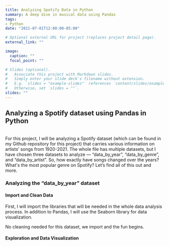 ```yaml
---
title: Analyzing Spotify Data in Python
summary: A deep dive in musical data using Pandas
tags:
- Python
date: "2021-07-01T12:00:00-05:00"

# Optional external URL for project (replaces project detail page).
external_link: ""

image:
  caption: ""
  focal_point: ""

# Slides (optional).
#   Associate this project with Markdown slides.
#   Simply enter your slide deck's filename without extension.
#   E.g. `slides = "example-slides"` references `content/slides/example-slides.md`.
#   Otherwise, set `slides = ""`.
slides: ""
---
```


## Analyzing a Spotify dataset using Pandas in Python
<br>
For this project, I will be analyzing a Spotify dataset (which can be found in my Github repository for this project) that carries various information on artists’ songs from 1920-2021. The whole file has multiple datasets, but I have chosen three datasets to analyze — “data_by_year”, “data_by_genre”, and “data_by_artist”. So, how exactly have songs changed over the years? What's the most popular genre on Spotify? Let’s find all of this out and more.
<br>

### <b>Analyzing the “data_by_year” dataset</b>

#### Import and Clean Data
First, I will import the libraries that will be needed in the whole data analysis process. In addition to Pandas, I will use the Seaborn library for data visualization.

No cleaning needed for this dataset, we import and the fun begins.

#### Exploration and Data Visualization












